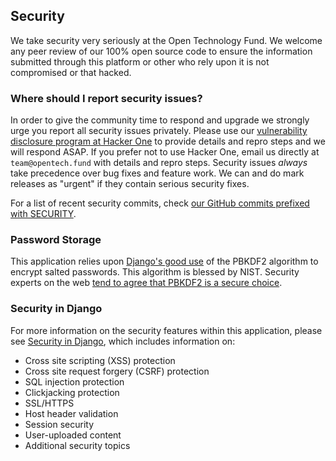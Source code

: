 ## Security

We take security very seriously at the Open Technology Fund. We welcome any peer review of our 100% open source code to ensure the information submitted through this platform or other who rely upon it is not compromised or that hacked.

### Where should I report security issues?

In order to give the community time to respond and upgrade we strongly urge you report all security issues privately. Please use our [vulnerability disclosure program at Hacker One](https://hackerone.com/otf) to provide details and repro steps and we will respond ASAP. If you prefer not to use Hacker One, email us directly at `team@opentech.fund` with details and repro steps. Security issues *always* take precedence over bug fixes and feature work. We can and do mark releases as "urgent" if they contain serious security fixes.

For a list of recent security commits, check [our GitHub commits prefixed with SECURITY](https://github.com/opentechfund/opentech.fund/search?utf8=%E2%9C%93&q=SECURITY&type=Commits).

### Password Storage

This application relies upon [Django's good use](https://docs.djangoproject.com/en/2.1/topics/auth/passwords/) of the PBKDF2 algorithm to encrypt salted passwords. This algorithm is blessed by NIST. Security experts on the web [tend to agree that PBKDF2 is a secure choice](http://security.stackexchange.com/questions/4781/do-any-security-experts-recommend-bcrypt-for-password-storage).

### Security in Django

For more information on the security features within this application, please see [Security in Django](https://docs.djangoproject.com/en/2.1/topics/security/), which includes information on:

* Cross site scripting (XSS) protection
* Cross site request forgery (CSRF) protection
* SQL injection protection
* Clickjacking protection
* SSL/HTTPS
* Host header validation
* Session security
* User-uploaded content 
* Additional security topics

